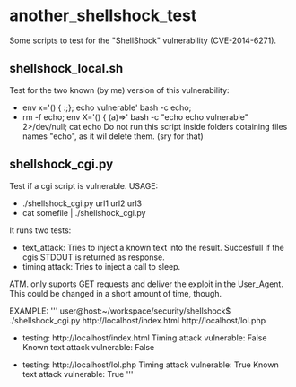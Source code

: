 another_shellshock_test
=======================

Some scripts to test for the "ShellShock" vulnerability (CVE-2014-6271).

## shellshock_local.sh
Test for the two known (by me) version of this vulnerability:
- env x='() { :;}; echo vulnerable' bash -c echo;
- rm -f echo; env X='() { (a)=>\' bash -c "echo echo vulnerable" 2>/dev/null; cat echo
Do not run this script inside folders cotaining files names "echo", as it wil delete them. (sry for that)


## shellshock_cgi.py
Test if a cgi script is vulnerable.
USAGE:
 - ./shellshock_cgi.py url1 url2 url3
 - cat somefile | ./shellshock_cgi.py

It runs two tests:
- text_attack: Tries to inject a known text into the result. Succesfull if the cgis STDOUT is returned as response.
- timing attack: Tries to inject a call to sleep.

ATM. only suports GET requests and deliver the exploit in the User_Agent. This could be changed in a short amount of time, though.

EXAMPLE:
'''
user@host:~/workspace/security/shellshock$ ./shellshock_cgi.py http://localhost/index.html http://localhost/lol.php
- testing: http://localhost/index.html
Timing attack vulnerable: False
Known text attack vulnerable: False

- testing: http://localhost/lol.php
Timing attack vulnerable: True
Known text attack vulnerable: True
'''
